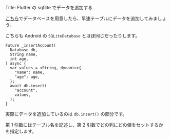 Title: Flutter の sqflite でデータを追加する

[こちら](https://tech.mokelab.com/CrossPlatform/Flutter/sqflite/open.html)でデータベースを用意したら、早速テーブルにデータを追加してみましょう。

こちらも Android の `SQLiteDatabase` とほぼ同じだったりします。

```
Future _insertAccount(
  Database db,
  String name,
  int age,
) async {
  var values = <String, dynamic>{
    "name": name,
    "age": age,
  };
  await db.insert(
    "account",
    values,
  );
}
```

実際にデータを追加しているのは `db.insert()` の部分です。

第 1 引数にはテーブル名を記述し、第 2 引数でどの列にどの値をセットするかを指定します。
